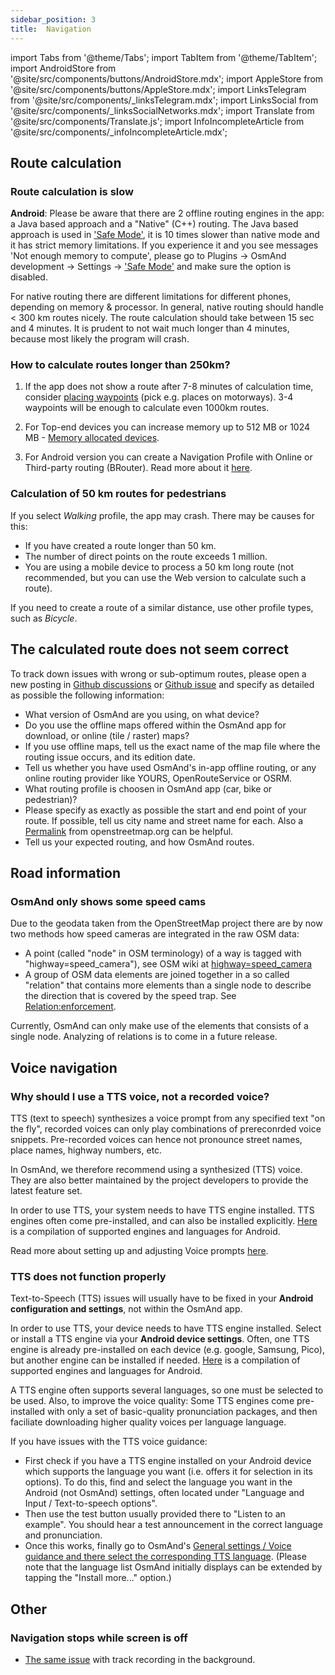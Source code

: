 ```yaml
---
sidebar_position: 3
title:  Navigation
---
```


import Tabs from '@theme/Tabs';
import TabItem from '@theme/TabItem';
import AndroidStore from '@site/src/components/buttons/AndroidStore.mdx';
import AppleStore from '@site/src/components/buttons/AppleStore.mdx';
import LinksTelegram from '@site/src/components/_linksTelegram.mdx';
import LinksSocial from '@site/src/components/_linksSocialNetworks.mdx';
import Translate from '@site/src/components/Translate.js';
import InfoIncompleteArticle from '@site/src/components/_infoIncompleteArticle.mdx';

<InfoIncompleteArticle/>

## Route calculation

### Route calculation is slow 

**Android**: Please be aware that there are 2 offline routing engines in the app: a Java based approach and a "Native" (C++) routing. The Java based approach is used in ['Safe Mode'](../plugins/development.md#safe), it is 10 times slower than native mode and it has strict memory limitations. If you experience it and you see messages 'Not enough memory to compute', please go to Plugins → OsmAnd development → Settings → ['Safe Mode'](../plugins/development.md#safe) and make sure the option is disabled.

For native routing there are different limitations for different phones, depending on memory &amp; processor. In general, native routing should handle &lt; 300 km routes nicely. The route calculation should take between 15 sec and 4 minutes. It is prudent to not wait much longer than 4 minutes, because most likely the program will crash.

### How to calculate routes longer than 250km?

1. If the app does not show a route after 7-8 minutes of calculation time, consider [placing waypoints](../navigation/setup/route-navigation.md#route-recalculation) (pick e.g. places on motorways). 3-4 waypoints will be enough to calculate even 1000km routes.

2. For Top-end devices you can increase memory up to 512 MB or 1024 MB - [Memory allocated devices](../plugins/development.md#memory-allocated-for-routing).

3. For Android version you can create a Navigation Profile with Online or Third-party routing (BRouter). Read more about it [here](../navigation/routing/brouter.md).

### Calculation of 50 km routes for pedestrians

If you select *Walking* profile, the app may crash. There may be causes for this:
- If you have created a route longer than 50 km.
- The number of direct points on the route exceeds 1 million.
- You are using a mobile device to process a 50 km long route (not recommended, but you can use the Web version to calculate such a route).  

If you need to create a route of a similar distance, use other profile types, such as *Bicycle*.


## The calculated route does not seem correct

To track down issues with wrong or sub-optimum routes, please open a new posting in [Github discussions](https://github.com/osmandapp/OsmAnd/discussions) or [Github issue](https://github.com/osmandapp/Osmand/issues) and specify as detailed as possible the following information:

- What version of OsmAnd are you using, on what device?
- Do you use the offline maps offered within the OsmAnd app for download, or online (tile / raster) maps?
- If you use offline maps, tell us the exact name of the map file where the routing issue occurs, and its edition date.
- Tell us whether you have used OsmAnd's in-app offline routing, or any online routing provider like YOURS, OpenRouteService or OSRM.
- What routing profile is choosen in OsmAnd app (car, bike or pedestrian)?
- Please specify as exactly as possible the start and end point of your route. If possible, tell us city name and street name for each. Also a [Permalink](https://wiki.openstreetmap.org/wiki/Permalink) from openstreetmap.org can be helpful.
- Tell us your expected routing, and how OsmAnd routes.

## Road information
### OsmAnd only shows some speed cams

Due to the geodata taken from the OpenStreetMap project there are by now two methods how speed cameras are integrated in the raw OSM data:
- A point (called "node" in OSM terminology) of a way is tagged with "highway=speed_camera"), see OSM wiki at [highway=speed_camera](https://wiki.openstreetmap.org/wiki/Tag%3Ahighway%3Dspeed_camera)
- A group of OSM data elements are joined together in a so called "relation" that contains more elements than a single node to describe the direction that is covered by the speed trap. See [Relation:enforcement](https://wiki.openstreetmap.org/wiki/Relation:enforcement).

Currently, OsmAnd can only make use of the elements that consists of a single node. Analyzing of relations is to come in a future release.


## Voice navigation

### Why should I use a TTS voice, not a recorded voice?

TTS (text to speech) synthesizes a voice prompt from any specified text "on the fly", recorded voices can only play combinations of prereconrded voice snippets. Pre-recorded voices can hence not pronounce street names, place names, highway numbers, etc.

In OsmAnd, we therefore recommend using a synthesized (TTS) voice. They are also better maintained by the project developers to provide the latest feature set.

In order to use TTS, your system needs to have TTS engine installed. TTS engines often come pre-installed, and can also be installed explicitly. [Here](https://accessibleandroid.com/list-of-languages-with-available-tts-engines-on-android/) is a compilation of supported engines and languages for Android.

Read more about setting up and adjusting Voice prompts [here](../navigation/guidance/voice-navigation.md).

### TTS does not function properly

Text-to-Speech (TTS) issues will usually have to be fixed in your **Android configuration and settings**, not within the OsmAnd app.

In order to use TTS, your device needs to have TTS engine installed. Select or install a TTS engine via your **Android device settings**. Often, one TTS engine is already pre-installed on each device (e.g. google, Samsung, Pico), but another engine can be installed if needed. [Here](https://accessibleandroid.com/list-of-languages-with-available-tts-engines-on-android/) is a compilation of supported engines and languages for Android.

A TTS engine often supports several languages, so one must be selected to be used. Also, to improve the voice quality: Some TTS engines come pre-installed with only a set of basic-quality pronunciation packages, and then faciliate downloading higher quality voices per language language.

If you have issues with the TTS voice guidance:

-   First check if you have a TTS engine installed on your Android device which supports the language you want (i.e. offers it for selection in its options). To do this, find and select the language you want in the Android (not OsmAnd) settings, often located under "Language and Input / Text-to-speech options".
-   Then use the test button usually provided there to "Listen to an example". You should hear a test announcement in the correct language and pronunciation.
-   Once this works, finally go to OsmAnd's [General settings / Voice guidance and there select the corresponding TTS language](../navigation/guidance/voice-navigation.md#settings-of-voice-prompts).
	(Please note that the language list OsmAnd initially displays can be extended by tapping the "Install more..." option.)


## Other

### Navigation stops while screen is off

- [The same issue](../troubleshooting/track-recording-issues.md#the-system-may-kill-background-apps-to-save-power) with track recording in the background.
